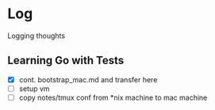 # Log

Logging thoughts

## Learning Go with Tests

- [x] cont. bootstrap_mac.md and transfer here
- [ ] setup vm
- [ ] copy notes/tmux conf from *nix machine to mac machine
